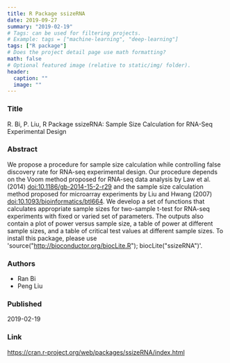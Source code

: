 ```yaml
---
title: R Package ssizeRNA
date: 2019-09-27
summary: "2019-02-19"
# Tags: can be used for filtering projects.
# Example: tags = ["machine-learning", "deep-learning"]
tags: ["R package"]
# Does the project detail page use math formatting?
math: false
# Optional featured image (relative to static/img/ folder).
header:
  caption: ""
  image: ""
---
```


### Title
R. Bi, P. Liu, R Package ssizeRNA: Sample Size Calculation for RNA-Seq Experimental Design


### Abstract

We propose a procedure for sample size calculation while controlling false discovery rate for RNA-seq experimental design. Our procedure depends on the Voom method proposed for RNA-seq data analysis by Law et al. (2014) <doi:10.1186/gb-2014-15-2-r29> and the sample size calculation method proposed for microarray experiments by Liu and Hwang (2007) <doi:10.1093/bioinformatics/btl664>. We develop a set of functions that calculates appropriate sample sizes for two-sample t-test for RNA-seq experiments with fixed or varied set of parameters. The outputs also contain a plot of power versus sample size, a table of power at different sample sizes, and a table of critical test values at different sample sizes. To install this package, please use 'source("http://bioconductor.org/biocLite.R"); biocLite("ssizeRNA")'.

### Authors

  - Ran Bi
  - Peng Liu


### Published
2019-02-19

### Link
https://cran.r-project.org/web/packages/ssizeRNA/index.html


